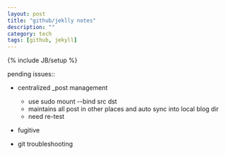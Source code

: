 ```yaml
---
layout: post
title: "github/jeklly notes"
description: ""
category: tech
tags: [github, jekyll]
---
```

{% include JB/setup %}

pending issues::

* centralized _post management
  + use sudo mount --bind src dst
  + maintains all post in other places and auto sync into local blog dir
  + need re-test
 
* fugitive
 
* git troubleshooting


